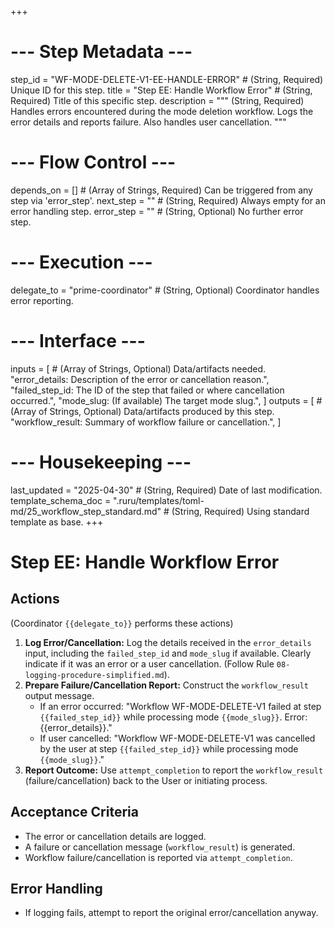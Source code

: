 +++
# --- Step Metadata ---
step_id = "WF-MODE-DELETE-V1-EE-HANDLE-ERROR" # (String, Required) Unique ID for this step.
title = "Step EE: Handle Workflow Error" # (String, Required) Title of this specific step.
description = """
(String, Required) Handles errors encountered during the mode deletion workflow.
Logs the error details and reports failure. Also handles user cancellation.
"""

# --- Flow Control ---
depends_on = [] # (Array of Strings, Required) Can be triggered from any step via 'error_step'.
next_step = "" # (String, Required) Always empty for an error handling step.
error_step = "" # (String, Optional) No further error step.

# --- Execution ---
delegate_to = "prime-coordinator" # (String, Optional) Coordinator handles error reporting.

# --- Interface ---
inputs = [ # (Array of Strings, Optional) Data/artifacts needed.
    "error_details: Description of the error or cancellation reason.",
    "failed_step_id: The ID of the step that failed or where cancellation occurred.",
    "mode_slug: (If available) The target mode slug.",
]
outputs = [ # (Array of Strings, Optional) Data/artifacts produced by this step.
    "workflow_result: Summary of workflow failure or cancellation.",
]

# --- Housekeeping ---
last_updated = "2025-04-30" # (String, Required) Date of last modification.
template_schema_doc = ".ruru/templates/toml-md/25_workflow_step_standard.md" # (String, Required) Using standard template as base.
+++

# Step EE: Handle Workflow Error

## Actions

(Coordinator `{{delegate_to}}` performs these actions)

1.  **Log Error/Cancellation:** Log the details received in the `error_details` input, including the `failed_step_id` and `mode_slug` if available. Clearly indicate if it was an error or a user cancellation. (Follow Rule `08-logging-procedure-simplified.md`).
2.  **Prepare Failure/Cancellation Report:** Construct the `workflow_result` output message.
    *   If an error occurred: "Workflow WF-MODE-DELETE-V1 failed at step `{{failed_step_id}}` while processing mode `{{mode_slug}}`. Error: {{error_details}}."
    *   If user cancelled: "Workflow WF-MODE-DELETE-V1 was cancelled by the user at step `{{failed_step_id}}` while processing mode `{{mode_slug}}`."
3.  **Report Outcome:** Use `attempt_completion` to report the `workflow_result` (failure/cancellation) back to the User or initiating process.

## Acceptance Criteria

*   The error or cancellation details are logged.
*   A failure or cancellation message (`workflow_result`) is generated.
*   Workflow failure/cancellation is reported via `attempt_completion`.

## Error Handling

*   If logging fails, attempt to report the original error/cancellation anyway.
